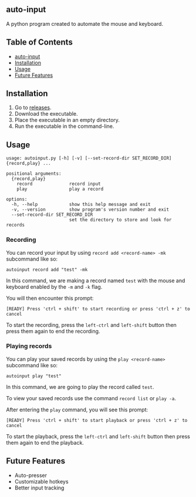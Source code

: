 ## auto-input
A python program created to automate the mouse and keyboard.

## Table of Contents
- [auto-input](#auto-input)
- [Installation](#installation)
- [Usage](#usage)
- [Future Features](#future-features)

## Installation
1. Go to [releases](https://github.com/Scrappyz/auto-input/releases).
2. Download the executable.
3. Place the executable in an empty directory.
4. Run the executable in the command-line.

## Usage
```
usage: autoinput.py [-h] [-v] [--set-record-dir SET_RECORD_DIR] {record,play} ...

positional arguments:
  {record,play}
    record              record input
    play                play a record

options:
  -h, --help            show this help message and exit
  -v, --version         show program's version number and exit
  --set-record-dir SET_RECORD_DIR
                        set the directory to store and look for records
```

### Recording
You can record your input by using `record add <record-name> -mk` subcommand like so:
```
autoinput record add "test" -mk
```
In this command, we are making a record named `test` with the mouse and keyboard enabled by the `-m` and `-k` flag.

You will then encounter this prompt:
```
[READY] Press 'ctrl + shift' to start recording or press 'ctrl + z' to cancel
```
To start the recording, press the `left-ctrl` and `left-shift` button then press them again to end the recording.

### Playing records
You can play your saved records by using the `play <record-name>` subcommand like so:
```
autoinput play "test"
```
In this command, we are going to play the record called `test`.

To view your saved records use the command `record list` or `play -a`.

After entering the `play` command, you will see this prompt:
```
[READY] Press 'ctrl + shift' to start playback or press 'ctrl + z' to cancel
```
To start the playback, press the `left-ctrl` and `left-shift` button then press them again to end the playback.

## Future Features
- Auto-presser
- Customizable hotkeys
- Better input tracking